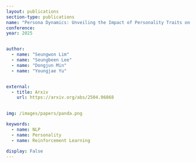 ```yaml
---
layout: publications
section-type: publications
name: "Persona Dynamics: Unveiling the Impact of Personality Traits on Agents in Text-Based Games"
conference:  
year: 2025


author:
  - name: "Seungwon Lim"
  - name: "Seungbeen Lee"
  - name: "Dongjun Min"
  - name: "Youngjae Yu"


external:
  - title: Arxiv
    url: https://arxiv.org/abs/2504.06868
  

img: /images/papers/panda.png

keywords:
  - name: NLP
  - name: Personality
  - name: Reinforcement Learning
  
display: False
---
```

